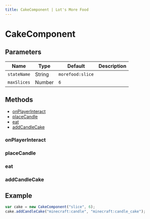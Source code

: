 ```yaml
---
title: CakeComponent | Lot's More Food
---
```


# CakeComponent

## Parameters

| Name        | Type   | Default          | Description |
| ----------- | ------ | ---------------- | ----------- |
| `stateName` | String | `morefood:slice` |             |
| `maxSlices` | Number | `6`              |             |

## Methods

- [onPlayerInteract](#onplayerinteract)
- [placeCandle](#placecandle)
- [eat](#eat)
- [addCandleCake](#addcandlecake)

### onPlayerInteract

### placeCandle

### eat

### addCandleCake

## Example

```js
var cake = new CakeComponent("slice", 6);
cake.addCandleCake("minecraft:candle", "minecraft:candle_cake");
```
